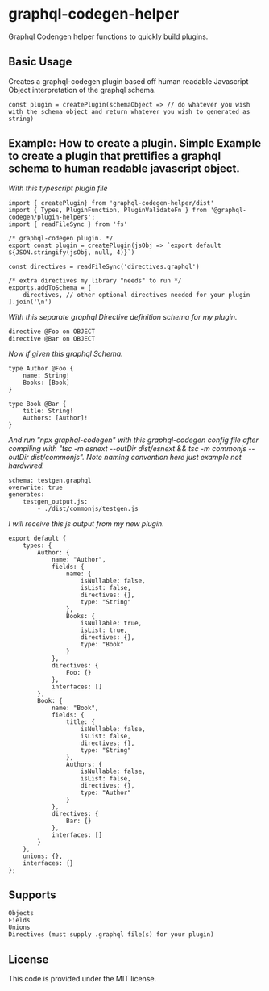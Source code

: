 # graphql-codegen-helper
Graphql Codengen helper functions to quickly build plugins.

## Basic Usage

Creates a graphql-codegen plugin based off human readable Javascript Object interpretation of the graphql schema.

    const plugin = createPlugin(schemaObject => // do whatever you wish with the schema object and return whatever you wish to generated as string)

## Example: How to create a plugin. Simple Example to create a plugin that prettifies a graphql schema to human readable javascript object.

*With this typescript plugin file*

    import { createPlugin} from 'graphql-codegen-helper/dist'
    import { Types, PluginFunction, PluginValidateFn } from '@graphql-codegen/plugin-helpers';
    import { readFileSync } from 'fs'

    /* graphql-codegen plugin. */
    export const plugin = createPlugin(jsObj => `export default ${JSON.stringify(jsObj, null, 4)}`)

    const directives = readFileSync('directives.graphql')

    /* extra directives my library "needs" to run */
    exports.addToSchema = [
        directives, // other optional directives needed for your plugin
    ].join('\n')

*With this separate graphql Directive definition schema for my plugin.*

    directive @Foo on OBJECT
    directive @Bar on OBJECT


*Now if given this graphql Schema.*

    type Author @Foo {
        name: String!
        Books: [Book]
    }

    type Book @Bar {
        title: String!
        Authors: [Author]!
    }

*And run "npx graphql-codegen" with this graphql-codegen config file after compiling with "tsc -m esnext --outDir dist/esnext && tsc -m commonjs --outDir dist/commonjs". Note naming convention here just example not hardwired.*

    schema: testgen.graphql
    overwrite: true
    generates:
        testgen_output.js:
            - ./dist/commonjs/testgen.js



*I will receive this js output from my new plugin.*

    export default {
        types: {
            Author: {
                name: "Author",
                fields: {
                    name: {
                        isNullable: false,
                        isList: false,
                        directives: {},
                        type: "String"
                    },
                    Books: {
                        isNullable: true,
                        isList: true,
                        directives: {},
                        type: "Book"
                    }
                },
                directives: {
                    Foo: {}
                },
                interfaces: []
            },
            Book: {
                name: "Book",
                fields: {
                    title: {
                        isNullable: false,
                        isList: false,
                        directives: {},
                        type: "String"
                    },
                    Authors: {
                        isNullable: false,
                        isList: false,
                        directives: {},
                        type: "Author"
                    }
                },
                directives: {
                    Bar: {}
                },
                interfaces: []
            }
        },
        unions: {},
        interfaces: {}
    };

## Supports
    Objects
    Fields
    Unions
    Directives (must supply .graphql file(s) for your plugin)


## License

This code is provided under the MIT license.